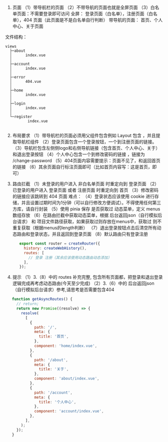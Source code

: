 1. 页面 （1）带导航栏的页面 （2）不带导航的页面也就是全屏页面 （3）白名单页面：不需要登录即可访问
  全屏： 登录页面（白名单），注册页面（白名单），404 页面（此页面是不是白名单自行判断）
  带导航的页面： 首页、个人中心、关于页面

文件结构：
```shell
views                  
  ├─about              
  │      index.vue     
  │                    
  ├─account            
  │      index.vue     
  │                    
  ├─error              
  │      404.vue       
  │                    
  ├─home               
  │      index.vue     
  │                    
  ├─login              
  │      index.vue     
  │                    
  └─register           
          index.vue    
                        
```

2. 布局要求
  （1）带导航栏的页面必须用父组件包含例如 Layout 包含 ，并且提取导航栏组件
  （2）登录页面包含一个登录按钮，一个到注册页面的链接。
  （3）导航栏包含左侧侧logo和右侧导航链接（包含首页、个人中心、关于）和退出登录按钮
  （4）个人中心包含一个到修改密码的链接 ，链接为 /change-password
  （5）404页面内容需要提示：页面不见了，和返回首页的链接
  （6）其余页面自行标注页面即可（比如首页内容写：这是首页，即可）

3. 路由拦截
  （1）未登录的用户进入 非白名单页面 时重定向到 登录页面
  （2）已登录的用户进入 登录页面 或者 注册页面 时重定向到 首页
  （3）修改密码的链接应该跳转到 404 页面
   难点：
  （4）登录状态应该使用 cookie 进行存储，并且设置过期时间为1分钟（可以自行修改方便调试）。不得使用任何第三方库，请自行封装
  （5）使用 pinia 保存 是否获取过 动态菜单，定义 menus 数组存放
  （6）在路由拦截中获取动态菜单，根据 后台返回json（自行模拟后台请求） 和 项目文件路径获取，如果获取过则存放在menus中，获取过
      则不重复获取（根据menus的length判断）
  （7）退出登录按钮点击后清空所有动态路由和登录状态，并且返回到登录页面
  （8）默认路由只有登录注册
   ```js
      export const router = createRouter({
        history: createWebHistory(),
        routes: [
          // 登录 注册（其余应该使用动态路由动态添加）
        ],
      });
    ```
4. 提示
  （1）3.（8）中的 routes 补充完整, 包含所有页面都，把登录和退出登录逻辑完成再考虑动态路由(今天至少完成)
  （2）3.（6）中的 后台返回json（自行模拟后台请求）参考,请思考是否需要包含404

 ``` js
    function getAsyncRoutes() {
      // return;
      return new Promise((resolve) => {
        resolve(
          [
            {
              path: '/',
              meta: {
                title: '首页',
              },
              component: 'home/index.vue',
            },
            {
              path: '/about',
              meta: {
                title: '关于',
              },
              component: 'about/index.vue',
            },
            {
              path: '/account',
              meta: {
                title: '个人中心',
              },
              component: 'account/index.vue',
            },
          ],
        );
      });
    }
 ```



<!-- robocopy "E:\nginx" "G:\zd\nginx" /E -->


